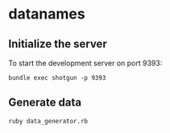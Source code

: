 datanames
=========

Initialize the server
---------------------

To start the development server on port 9393:

```
bundle exec shotgun -p 9393
```

Generate data
---------------------

```
ruby data_generator.rb
```
